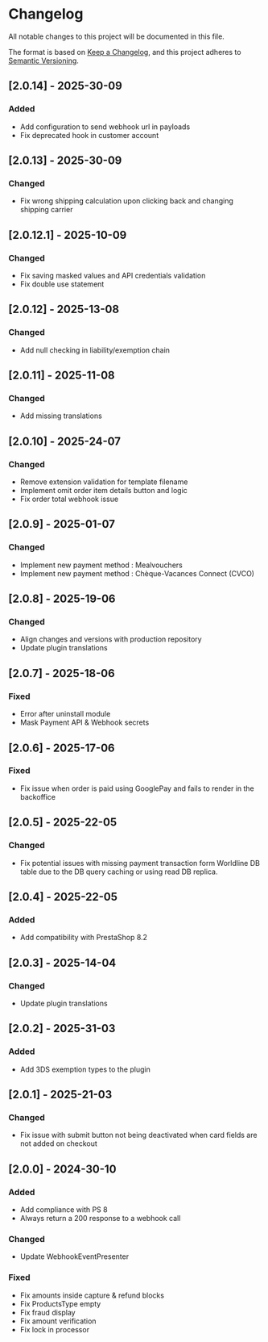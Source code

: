 # Changelog
All notable changes to this project will be documented in this file.

The format is based on [Keep a Changelog](https://keepachangelog.com/en/1.0.0/),
and this project adheres to [Semantic Versioning](https://semver.org/spec/v2.0.0.html).

## [2.0.14] - 2025-30-09
### Added
- Add configuration to send webhook url in payloads
- Fix deprecated hook in customer account

## [2.0.13] - 2025-30-09
### Changed
- Fix wrong shipping calculation upon clicking back and changing shipping carrier

## [2.0.12.1] - 2025-10-09
### Changed
- Fix saving masked values and API credentials validation
- Fix double use statement

## [2.0.12] - 2025-13-08
### Changed
- Add null checking in liability/exemption chain

## [2.0.11] - 2025-11-08
### Changed
- Add missing translations

## [2.0.10] - 2025-24-07
### Changed
- Remove extension validation for template filename
- Implement omit order item details button and logic
- Fix order total webhook issue

## [2.0.9] - 2025-01-07
### Changed
- Implement new payment method : Mealvouchers
- Implement new payment method : Chèque-Vacances Connect (CVCO)

## [2.0.8] - 2025-19-06
### Changed
- Align changes and versions with production repository
- Update plugin translations

## [2.0.7] - 2025-18-06
### Fixed
- Error after uninstall module
- Mask Payment API & Webhook secrets

## [2.0.6] - 2025-17-06
### Fixed
- Fix issue when order is paid using GooglePay and fails to render in the backoffice

## [2.0.5] - 2025-22-05
### Changed
- Fix potential issues with missing payment transaction form
Worldline DB table due to the DB query caching or using read DB replica.

## [2.0.4] - 2025-22-05
### Added
- Add compatibility with PrestaShop 8.2

## [2.0.3] - 2025-14-04
### Changed
- Update plugin translations

## [2.0.2] - 2025-31-03
### Added
- Add 3DS exemption types to the plugin

## [2.0.1] - 2025-21-03
### Changed
- Fix issue with submit button not being deactivated when card fields are not added on checkout

## [2.0.0] - 2024-30-10
### Added

- Add compliance with PS 8
- Always return a 200 response to a webhook call

### Changed
- Update WebhookEventPresenter

### Fixed

- Fix amounts inside capture & refund blocks
- Fix ProductsType empty 
- Fix fraud display
- Fix amount verification
- Fix lock in processor
